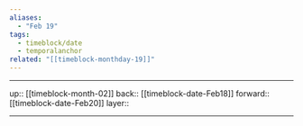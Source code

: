 ```yaml
---
aliases:
  - "Feb 19"
tags:
  - timeblock/date
  - temporalanchor
related: "[[timeblock-monthday-19]]"
---
```




***

up:: [[timeblock-month-02]]
back:: [[timeblock-date-Feb18]]
forward:: [[timeblock-date-Feb20]]
layer:: 

***
